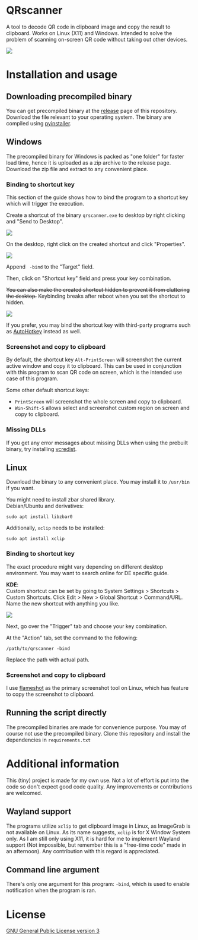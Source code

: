 # QRscanner
A tool to decode QR code in clipboard image and copy the result to clipboard. Works on Linux (X11) and Windows. Intended to solve the problem of scanning on-screen QR code without taking out other devices.

![](../assets/demo.gif?raw=true)

# Installation and usage
## Downloading precompiled binary
You can get precompiled binary at the [release](https://github.com/TheNooB2706/qrscanner/releases) page of this repository. Download the file relevant to your operating system. The binary are compiled using [pyinstaller](https://github.com/pyinstaller/pyinstaller).

## Windows
The precompiled binary for Windows is packed as "one folder" for faster load time, hence it is uploaded as a zip archive to the release page. Download the zip file and extract to any convenient place.
### Binding to shortcut key
This section of the guide shows how to bind the program to a shortcut key which will trigger the execution.

Create a shortcut of the binary `qrscanner.exe` to desktop by right clicking and "Send to Desktop".

![](../assets/createdesktopshortcut.png?raw=true)

On the desktop, right click on the created shortcut and click "Properties".

![](../assets/properties.png?raw=true)

Append ` -bind` to the "Target" field.

Then, click on "Shortcut key" field and press your key combination.

~~You can also make the created shortcut hidden to prevent it from cluttering the desktop.~~ Keybinding breaks after reboot when you set the shortcut to hidden.

![](../assets/hidden.png?raw=true)

If you prefer, you may bind the shortcut key with third-party programs such as [AutoHotkey](https://www.autohotkey.com/) instead as well.

### Screenshot and copy to clipboard
By default, the shortcut key `Alt-PrintScreen` will screenshot the current active window and copy it to clipboard. This can be used in conjunction with this program to scan QR code on screen, which is the intended use case of this program.

Some other default shortcut keys:  
* `PrintScreen` will screenshot the whole screen and copy to clipboard.
* `Win-Shift-S` allows select and screenshot custom region on screen and copy to clipboard.

### Missing DLLs
If you get any error messages about missing DLLs when using the prebuilt binary, try installing [vcredist](https://learn.microsoft.com/en-us/cpp/windows/latest-supported-vc-redist?view=msvc-170).

## Linux
Download the binary to any convenient place. You may install it to `/usr/bin` if you want.

You might need to install zbar shared library.  
Debian/Ubuntu and derivatives:  
```
sudo apt install libzbar0
```

Additionally, `xclip` needs to be installed:  
```
sudo apt install xclip
```

### Binding to shortcut key
The exact procedure might vary depending on different desktop environment. You may want to search online for DE specific guide.

**KDE**:  
Custom shortcut can be set by going to System Settings > Shortcuts > Custom Shortcuts. Click Edit > New > Global Shortcut > Command/URL. Name the new shortcut with anything you like.

![](../assets/newshortcutkde.png?raw=true)

Next, go over the "Trigger" tab and choose your key combination.

At the "Action" tab, set the command to the following:  
```
/path/to/qrscanner -bind
```  
Replace the path with actual path.

### Screenshot and copy to clipboard
I use [flameshot](https://flameshot.org/) as the primary screenshot tool on Linux, which has feature to copy the screenshot to clipboard.

## Running the script directly
The precompiled binaries are made for convenience purpose. You may of course not use the precompiled binary. Clone this repository and install the dependencies in `requirements.txt`

# Additional information
This (tiny) project is made for my own use. Not a lot of effort is put into the code so don't expect good code quality. Any improvements or contributions are welcomed.

## Wayland support
The programs utilize `xclip` to get clipboard image in Linux, as ImageGrab is not available on Linux. As its name suggests, `xclip` is for X Window System only. As I am still only using X11, it is hard for me to implement Wayland support (Not impossible, but remember this is a "free-time code" made in an afternoon). Any contribution with this regard is appreciated.

## Command line argument
There's only one argument for this program: `-bind`, which is used to enable notification when the program is ran.

# License
[GNU General Public License version 3](https://opensource.org/licenses/GPL-3.0)
